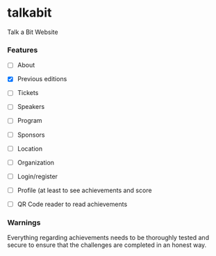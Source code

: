 # talkabit
Talk a Bit Website

### Features
* [ ] About
* [x] Previous editions
* [ ] Tickets
* [ ] Speakers
* [ ] Program
* [ ] Sponsors
* [ ] Location
* [ ] Organization

* [ ] Login/register
* [ ] Profile (at least to see achievements and score
* [ ] QR Code reader to read achievements

### Warnings

Everything regarding achievements needs to be thoroughly tested and secure to ensure that the challenges are completed in an honest way.
